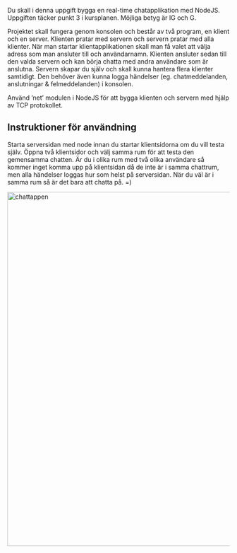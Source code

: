 Du skall i denna uppgift bygga en real-time chatapplikation med NodeJS. Uppgiften täcker punkt 3 i kursplanen. Möjliga betyg är IG och G.
 
Projektet skall fungera genom konsolen och består av två program, en klient och en server. Klienten pratar med servern och servern pratar med alla klienter. När man startar klientapplikationen skall man få valet att välja adress som man ansluter till och användarnamn. Klienten ansluter sedan till den valda servern och kan börja chatta med andra användare som är anslutna. Servern skapar du själv och skall kunna hantera flera klienter samtidigt. Den behöver även kunna logga händelser (eg. chatmeddelanden, anslutningar & felmeddelanden) i konsolen.
 
Använd ’net’ modulen i NodeJS för att bygga klienten och servern med hjälp av TCP protokollet. 

<h2>Instruktioner för användning</h2>

Starta serversidan med node innan du startar klientsidorna om du vill testa själv. Öppna två klientsidor och välj samma rum för att testa den gemensamma chatten. Är du i olika rum med två olika användare så kommer inget komma upp på klientsidan då de inte är i samma chattrum, men alla händelser loggas hur som helst på serversidan. När du väl är i samma rum så är det bara att chatta på. =)


<img width="801" alt="chattappen" src="https://user-images.githubusercontent.com/71407043/190915936-b75d073b-5760-4425-9c30-06986f384ab3.png">
